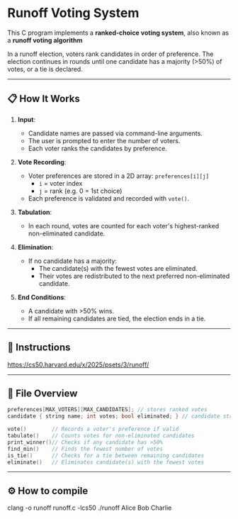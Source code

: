# Runoff Voting System

This C program implements a **ranked-choice voting system**, also known as a **runoff voting algorithm**

In a runoff election, voters rank candidates in order of preference. The election continues in rounds until one candidate has a majority (>50%) of votes, or a tie is declared.

---

## 📋 How It Works

1. **Input**:
   - Candidate names are passed via command-line arguments.
   - The user is prompted to enter the number of voters.
   - Each voter ranks the candidates by preference.

2. **Vote Recording**:
   - Voter preferences are stored in a 2D array: `preferences[i][j]`
     - `i` = voter index
     - `j` = rank (e.g. 0 = 1st choice)
   - Each preference is validated and recorded with `vote()`.

3. **Tabulation**:
   - In each round, votes are counted for each voter's highest-ranked non-eliminated candidate.

4. **Elimination**:
   - If no candidate has a majority:
     - The candidate(s) with the fewest votes are eliminated.
     - Their votes are redistributed to the next preferred non-eliminated candidate.

5. **End Conditions**:
   - A candidate with >50% wins.
   - If all remaining candidates are tied, the election ends in a tie.

---

## 📃 Instructions
https://cs50.harvard.edu/x/2025/psets/3/runoff/

---

## 📁 File Overview

```c
preferences[MAX_VOTERS][MAX_CANDIDATES]; // stores ranked votes
candidate { string name; int votes; bool eliminated; } // candidate struct

vote()        // Records a voter's preference if valid
tabulate()    // Counts votes for non-eliminated candidates
print_winner()// Checks if any candidate has >50%
find_min()    // Finds the fewest number of votes
is_tie()      // Checks for a tie between remaining candidates
eliminate()   // Eliminates candidate(s) with the fewest votes
```

---

## ⚙️ How to compile
clang -o runoff runoff.c -lcs50
./runoff Alice Bob Charlie

